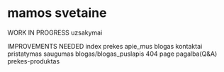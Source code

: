 # mamos svetaine

WORK IN PROGRESS
    uzsakymai


IMPROVEMENTS NEEDED
    index
    prekes
    apie_mus
    blogas
    kontaktai
    pristatymas
    saugumas
    blogas/blogas_puslapis
    404 page
    pagalba(Q&A)
    prekes-produktas
